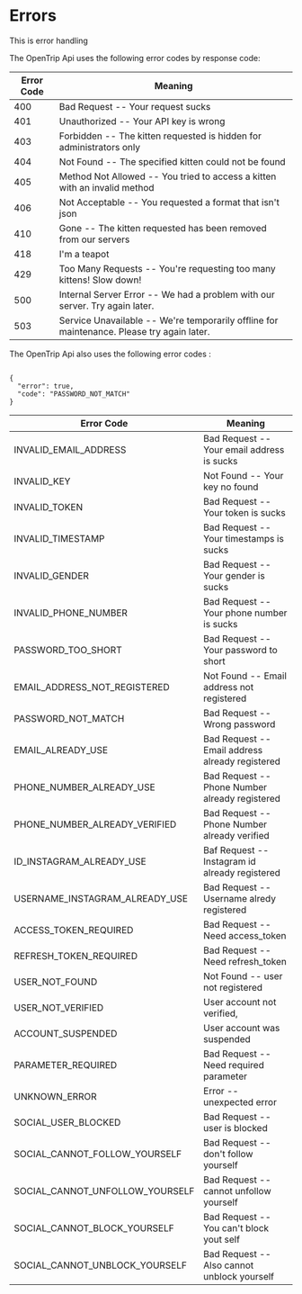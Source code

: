 # Errors

<aside class="notice">
This is error handling
</aside>

The OpenTrip Api uses the following error codes by response code:


Error Code | Meaning
---------- | -------
400 | Bad Request -- Your request sucks
401 | Unauthorized -- Your API key is wrong
403 | Forbidden -- The kitten requested is hidden for administrators only
404 | Not Found -- The specified kitten could not be found
405 | Method Not Allowed -- You tried to access a kitten with an invalid method
406 | Not Acceptable -- You requested a format that isn't json
410 | Gone -- The kitten requested has been removed from our servers
418 | I'm a teapot
429 | Too Many Requests -- You're requesting too many kittens! Slow down!
500 | Internal Server Error -- We had a problem with our server. Try again later.
503 | Service Unavailable -- We're temporarily offline for maintenance. Please try again later.




The OpenTrip Api also uses the following error codes :

<code>
{
  "error": true,
  "code": "PASSWORD_NOT_MATCH"
}
</code>

Error Code | Meaning
---------- | -------
INVALID_EMAIL_ADDRESS | Bad Request -- Your email address is sucks
INVALID_KEY | Not Found -- Your key no found
INVALID_TOKEN | Bad Request -- Your token is sucks
INVALID_TIMESTAMP | Bad Request -- Your timestamps is sucks
INVALID_GENDER | Bad Request -- Your gender is sucks
INVALID_PHONE_NUMBER | Bad Request -- Your phone number is sucks
PASSWORD_TOO_SHORT | Bad Request -- Your password to short
EMAIL_ADDRESS_NOT_REGISTERED | Not Found -- Email address not registered
PASSWORD_NOT_MATCH | Bad Request -- Wrong password
EMAIL_ALREADY_USE | Bad Request -- Email address already registered
PHONE_NUMBER_ALREADY_USE | Bad Request -- Phone Number already registered
PHONE_NUMBER_ALREADY_VERIFIED | Bad Request -- Phone Number already verified
ID_INSTAGRAM_ALREADY_USE | Baf Request -- Instagram id already registered
USERNAME_INSTAGRAM_ALREADY_USE | Bad Request -- Username alredy registered
ACCESS_TOKEN_REQUIRED | Bad Request -- Need access_token
REFRESH_TOKEN_REQUIRED | Bad Request -- Need refresh_token
USER_NOT_FOUND | Not Found -- user not registered
USER_NOT_VERIFIED | User account not verified,
ACCOUNT_SUSPENDED | User account was suspended
PARAMETER_REQUIRED | Bad Request -- Need required parameter
UNKNOWN_ERROR | Error -- unexpected error
SOCIAL_USER_BLOCKED | Bad Request -- user is blocked
SOCIAL_CANNOT_FOLLOW_YOURSELF | Bad Request -- don't follow yourself
SOCIAL_CANNOT_UNFOLLOW_YOURSELF | Bad Request -- cannot unfollow yourself
SOCIAL_CANNOT_BLOCK_YOURSELF | Bad Request -- You can't block yout self
SOCIAL_CANNOT_UNBLOCK_YOURSELF | Bad Request -- Also cannot unblock yourself



